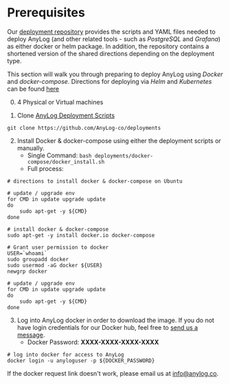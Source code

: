 # Prerequisites
Our [deployment repository](https://github.com/AnyLog-co/deployments/) provides the scripts and YAML files needed to 
deploy AnyLog (and other related tools - such as _PostgreSQL_ and _Grafana_) as either docker or helm package. In 
addition, the repository contains a shortened version of the shared directions depending on the deployment type.

This section will walk you through preparing to deploy AnyLog using _Docker_ and _docker-compose_. Directions for
deploying via _Helm_ and _Kubernetes_ can be found [here](../Kubernetes)

0. 4 Physical or Virtual machines


1. Clone [AnyLog Deployment Scripts](https://github.com/AnyLog-co/deployments) 
```commandline
git clone https://github.com/AnyLog-co/deployments 
```

2. Install Docker & docker-compose using either the deployment scripts or manually. 
   * Single Command: `bash deployments/docker-compose/docker_install.sh`
   * Full process: 
```commandline
# directions to install docker & docker-compose on Ubuntu 

# update / upgrade env
for CMD in update upgrade update 
do 
    sudo apt-get -y ${CMD} 
done

# install docker & docker-compose 
sudo apt-get -y install docker.io docker-compose 

# Grant user permission to docker 
USER=`whoami` 
sudo groupadd docker 
sudo usermod -aG docker ${USER} 
newgrp docker

# update / upgrade env
for CMD in update upgrade update
do
    sudo apt-get -y ${CMD}
done
```

3. Log into AnyLog docker in order to download the image. If you do not have login credentials for our Docker hub, feel 
free to <a href="mailto:info@anylog.co?subject=Request Docker access">send us a message</a>.    
   * Docker Password: **XXXX-XXXX-XXXX-XXXX**
```commandline
# log into docker for access to AnyLog
docker login -u anyloguser -p ${DOCKER_PASSWORD}
```

If the docker request link doesn't work, please email us at [info@anylog.co](mailto:info@anylog.co).    